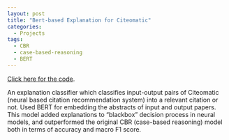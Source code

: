 ```yaml
---
layout: post
title: "Bert-based Explanation for Citeomatic"
categories:
  - Projects
tags:
  - CBR
  - case-based-reasoning
  - BERT
---
```

[Click here for the code](https://github.com/kazzyabe/Bert-based_Explanation).

An explanation classifier which classifies input-output pairs of Citeomatic (neural based citation recommendation system) into a relevant citation or not. Used BERT for embedding the abstracts of input and output papers. This model added explanations to “blackbox” decision process in neural models, and outperformed the original CBR (case-based reasoning) model both in terms of accuracy and macro F1 score.